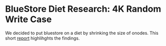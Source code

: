 # BlueStore Diet Research: 4K Random Write Case

We decided to put bluestore on a diet by shrinking the size of onodes.  This short [report](https://drive.google.com/file/d/0B2gTBZrkrnpZeC04eklmM2I4Wkk/view?usp=sharing&resourcekey=0-JFEDaTCTrKBfkJ4vOm5qvg) highlihghts the findings.
